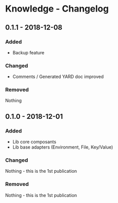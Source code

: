 # Knowledge - Changelog

## 0.1.1 - 2018-12-08

### Added

- Backup feature

### Changed

- Comments / Generated YARD doc improved

### Removed

Nothing

## 0.1.0 - 2018-12-01

### Added

- Lib core composants 
- Lib base adapters (Environment, File, Key/Value)

### Changed

Nothing - this is the 1st publication

### Removed

Nothing - this is the 1st publication